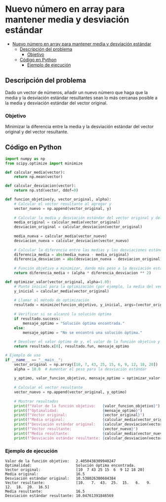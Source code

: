 # Nuevo número en array para mantener media y desviación estándar

- [Nuevo número en array para mantener media y desviación estándar](#nuevo-número-en-array-para-mantener-media-y-desviación-estándar)
  - [Descripción del problema](#descripción-del-problema)
    - [Objetivo](#objetivo)
  - [Código en Python](#código-en-python)
    - [Ejemplo de ejecución](#ejemplo-de-ejecución)

## Descripción del problema

Dado un vector de números, añadir un nuevo número que haga que la media y la desviación estándar resultantes sean lo más cercanas posible a la media y desviación estándar del vector original.

### Objetivo 

Minimizar la diferencia entre la media y la desviación estándar del vector original y del vector resultante.

## Código en Python

```python
import numpy as np
from scipy.optimize import minimize

def calcular_media(vector):
    return np.mean(vector)

def calcular_desviacion(vector):
    return np.std(vector, ddof=0)

def funcion_objetivo(y, vector_original, alpha):
    # Calcular el vector resultante al agregar y
    vector_nuevo = np.append(vector_original, y)
    
    # Calcular la media y desviación estándar del vector original y del nuevo
    media_original = calcular_media(vector_original)
    desviacion_original = calcular_desviacion(vector_original)
    
    media_nueva = calcular_media(vector_nuevo)
    desviacion_nueva = calcular_desviacion(vector_nuevo)
    
    # Calcular la diferencia entre las medias y las desviaciones estándar
    diferencia_media = abs(media_nueva - media_original)
    diferencia_desviacion = abs(desviacion_nueva - desviacion_original)
    
    # Función objetivo a minimizar, dando más peso a la desviación estándar
    return diferencia_media + (alpha * diferencia_desviacion ** 2)

def optimizar_valor(vector_original, alpha=1.0):
    # Punto inicial para la optimización (por ejemplo, la media del vector original)
    y_inicial = calcular_media(vector_original)
    
    # Llamar al método de optimización
    resultado = minimize(funcion_objetivo, y_inicial, args=(vector_original, alpha), method='Nelder-Mead')
    
    # Verificar si se alcanzó la solución óptima
    if resultado.success:
        mensaje_optimo = "Solución óptima encontrada."
    else:
        mensaje_optimo = "No se encontró una solución óptima."
    
    # Devolver el valor óptimo de y, el valor de la función objetivo y el mensaje de éxito
    return resultado.x[0], resultado.fun, mensaje_optimo

# Ejemplo de uso
if __name__ == "__main__":
    vector_original = np.array([10, 7, 43, 25, 15, 6, 9, 12, 18, 20])
    alpha = 10.0  # Aumentar el peso para la desviación estándar
    
    y_optimo, valor_funcion_objetivo, mensaje_optimo = optimizar_valor(vector_original, alpha)
    
    # Calcular el vector resultante
    vector_nuevo = np.append(vector_original, y_optimo)
    
    # Mostrar resultados
    print(f"Valor de la función objetivo:   {valor_funcion_objetivo}")
    print(f"Optimalidad:                    {mensaje_optimo}")
    print(f"Vector original:                {vector_original}")
    print(f"Media original:                 {calcular_media(vector_original)}")
    print(f"Desviación estándar original:   {calcular_desviacion(vector_original)}")
    print(f"Vector resultante:              {vector_nuevo}")
    print(f"Media resultante:               {calcular_media(vector_nuevo)}")
    print(f"Desviación estándar resultante: {calcular_desviacion(vector_nuevo)}")
```

### Ejemplo de ejecución

```shell
Valor de la función objetivo:   2.4050438309940247
Optimalidad:                    Solución óptima encontrada.
Vector original:                [10  7 43 25 15  6  9 12 18 20]
Media original:                 16.5
Desviación estándar original:   10.538026380684384
Vector resultante:              [10.   7.  43.  25.  15.   6.   9.  12.  18.  20.  16.5]
Media resultante:               16.5
Desviación estándar resultante: 10.04761391846569
```
